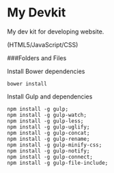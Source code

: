 # My Devkit

My dev kit for developing website.

(HTML5/JavaScript/CSS)


###Folders and Files

Install Bower dependencies

`bower install`

Install Gulp and dependencies 

```
npm install -g gulp;
npm install -g gulp-watch;
npm install -g gulp-less;
npm install -g gulp-uglify;
npm install -g gulp-concat;
npm install -g gulp-rename;
npm install -g gulp-minify-css;
npm install -g gulp-notify;
npm install -g gulp-connect;
npm install -g gulp-file-include;
```